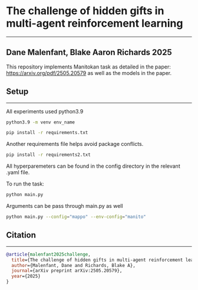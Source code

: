 # The challenge of hidden gifts in multi-agent reinforcement learning
------
## Dane Malenfant, Blake Aaron Richards 2025

This repository implements Manitokan task as detailed in the paper: https://arxiv.org/pdf/2505.20579 as well as the models in the paper.

## Setup
---
All experiments used python3.9
```bash
python3.9 -m venv env_name
```

```bash
pip install -r requirements.txt
```
Another requirements file helps avoid package conflicts.

```bash
pip install -r requirements2.txt
```

All hyperparemeters can be found in the config directory in the relevant .yaml file.

To run the task:

```bash
python main.py
```

Arguments can be pass through main.py as well

```bash
python main.py --config="mappo" --env-config="manito"
```

## Citation
---
```bibtex
@article{malenfant2025challenge,
  title={The challenge of hidden gifts in multi-agent reinforcement learning},
  author={Malenfant, Dane and Richards, Blake A},
  journal={arXiv preprint arXiv:2505.20579},
  year={2025}
}
```

